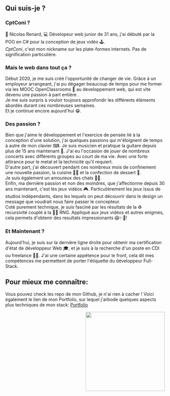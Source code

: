 ## Qui suis-je ?
### CptConi ?
🦊 Nicolas Renard, 💻 Dévelopeur web junior de 31 ans, j'ai débuté par la POO en C# pour la conception de jeux vidéo 🕹.     
*CptConi*, c'est mon nickname sur les plate-formes internets. Pas de signification particulière.

### Mais le web dans tout ça ?
Début 2020, je me suis créé l'opportunité de changer de vie. Grâce à un employeur arrangeant, j'ai pu dégager beaucoup de temps pour me former via les MOOC OpenClassrooms 🧠 au developpement web, qui est vite devenu une passion à part entière .     
Je me suis surpris à vouloir toujours approfondir les différents éléments abordés durant ces nombreuses semaines.     
Et je continue encore aujourd'hui 😁.     

### Des passion ?
Bien que j'aime le développement et l'exercice de pensée lié à la conception d'une solution, j'ai quelques passions qui m'éloignent de temps à autre de mon clavier ⌨.  Je suis musicien et pratique la guitare depuis plus de 15 ans maintenant 🎸. J'ai eu l'occasion de jouer de nombreux concerts avec différents groupes au court de ma vie. Avec une forte attirance pour le metal et la technicité qu'il requiert.  
D'autre part, j'ai découvert pendant ces nombreux mois de confinement une nouvelle passion, la cuisine 👨‍🍳 et la confection de dessert 🍰.   
  Je suis également un amoureux des chats 🐱‍👤.    
Enfin, ma dernière passion et non des moindres, que j'affectionne depuis 30 ans maintenant, c'est les jeux vidéos 🎮. Particulièrement les jeux issus de studios indépendants, dans les lequels on peut découvrir dans le design un message que voudrait nous faire passer le concepteur.   
Coté purement technique, je suis fasciné par les résultats de la ♻ recursivité couplé à la 🎲🌱 RNG. Appliqué aux jeux vidéos et autres enigmes, cela permets d'obtenir des resultats impressionants 😱✨🤯!

### Et Maintenant ?
Aujourd'hui, je suis sur la dernière ligne droite pour obtenir ma certification d'état de développeur Web 🎓, et je suis à la recherche d'un poste en CDI ou freelance 👨‍💼.
J'ai une certaine appétence pour le front, cela dit mes compétences me permettent de porter l'étiquette du développeur Full-Stack.


## Pour mieux me connaître:
Vous pouvez check les repo de mon Github, je n'ai rien à cacher !
Voici également le lien de mon Portfolio, sur lequel j'arbode quelques aspects plus techniques de mon stack: [Portfolio](https://portfolio.cptconi.vercel.app/)

<img align='right' src="https://media.giphy.com/media/SScTyz7dQ0Gf7c9dZ9/giphy.gif" width="250px">
